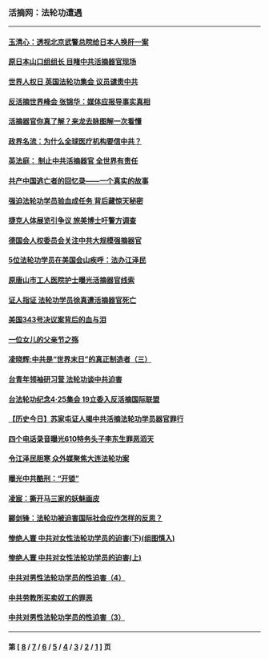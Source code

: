 ### 活摘网：法轮功遭遇
---
#### [玉清心：透视北京武警总院给日本人换肝一案](../../pages/nf5881/n13771978.md?09220430) 
#### [原日本山口组组长 目睹中共活摘器官现场](../../pages/nf5881/n13767360.md?09220430) 
#### [世界人权日 英国法轮功集会 议员谴责中共](../../pages/nf5881/n13431763.md?09220430) 
#### [反活摘世界峰会 张锦华：媒体应报导事实真相](../../pages/nf5881/n13278502.md?09220430) 
#### [活摘器官你真了解？来龙去脉图解一次看懂](../../pages/nf5881/n13013820.md?09220430) 
#### [政界名流：为什么全球医疗机构要信中共？](../../pages/nf5881/n11945479.md?09220430) 
#### [英法庭： 制止中共活摘器官 全世界有责任](../../pages/nf5881/n11330691.md?09220430) 
#### [共产中国逃亡者的回忆录——一个真实的故事](../../pages/nf5881/n10918649.md?09220430) 
#### [强迫法轮功学员验血成任务 背后藏惊天秘密](../../pages/nf5881/n4252384.md?09220430) 
#### [捷克人体展览引争议 旅美博士吁警方调查](../../pages/nf5881/n9429187.md?09220430) 
#### [德国会人权委员会关注中共大规模强摘器官](../../pages/nf5881/n8418950.md?09220430) 
#### [5位法轮功学员在美国会山疾呼：法办江泽民](../../pages/nf5881/n8101519.md?09220430) 
#### [原唐山市工人医院护士曝光活摘器官线索](../../pages/nf5881/n8076384.md?09220430) 
#### [证人指证 法轮功学员徐真遭活摘器官死亡](../../pages/nf5881/n8042467.md?09220430) 
#### [美国343号决议案背后的血与泪](../../pages/nf5881/n8020684.md?09220430) 
#### [一位女儿的父亲节之殇](../../pages/nf5881/n8014122.md?09220430) 
#### [凌晓辉:中共是“世界末日”的真正制造者（三）](../../pages/nf5881/n4210333.md?09220430) 
#### [台青年领袖研习营 法轮功谈中共迫害](../../pages/nf5881/n4141857.md?09220430) 
#### [台法轮功纪念4‧25集会 19立委入反活摘国际联盟](../../pages/nf5881/n4141821.md?09220430) 
#### [【历史今日】苏家屯证人揭中共活摘法轮功学员器官罪行](../../pages/nf5881/n4135912.md?09220430) 
#### [四个电话录音曝光610特务头子李东生罪恶滔天](../../pages/nf5881/n4040060.md?09220430) 
#### [令江泽民胆寒 众外媒聚焦大连法轮功案](../../pages/nf5881/n3932671.md?09220430) 
#### [曝光中共酷刑：“开锁”](../../pages/nf5881/n3889373.md?09220430) 
#### [凌宸：撕开马三家的妖魅画皮](../../pages/nf5881/n3849369.md?09220430) 
#### [郦剑锋：法轮功被迫害国际社会应作怎样的反思？](../../pages/nf5881/n3824560.md?09220430) 
#### [惨绝人寰 中共对女性法轮功学员的迫害(下)(组图慎入)](../../pages/nf5881/n3816285.md?09220430) 
#### [惨绝人寰 中共对女性法轮功学员的迫害(上)](../../pages/nf5881/n3815374.md?09220430) 
#### [中共对男性法轮功学员的性迫害（4）](../../pages/nf5881/n3769144.md?09220430) 
#### [中共劳教所买卖奴工的罪恶](../../pages/nf5881/n3769378.md?09220430) 
#### [中共对男性法轮功学员的性迫害（3）](../../pages/nf5881/n3768231.md?09220430) 

---
#### 第 [ [8](./8.md?09220430) / [7](./7.md?09220430) / [6](./6.md?09220430) / [5](./5.md?09220430) / [4](./4.md?09220430) / [3](./3.md?09220430) / [2](./2.md?09220430) / [1](./1.md?09220430) ] 页

